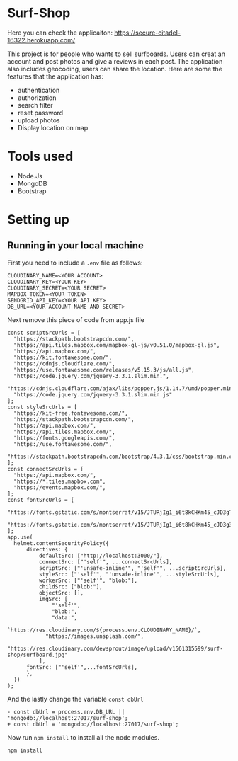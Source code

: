# Surf-Shop

Here you can check the applicaiton: https://secure-citadel-16322.herokuapp.com/

This project is for people who wants to sell surfboards. Users can creat an account and post photos and give a reviews in each post. The application also includes geocoding, users can share the location. Here are some the features that the application has:

- authentication
- authorization
- search filter
- reset password
- upload photos
- Display location on map

# Tools used

- Node.Js
- MongoDB
- Bootstrap

# Setting up 

## Running in your local machine 

First you need to include a  `.env` file as follows:

```
CLOUDINARY_NAME=<YOUR ACCOUNT>
CLOUDINARY_KEY=<YOUR KEY>
CLOUDINARY_SECRET=<YOUR SECRET>
MAPBOX_TOKEN=<YOUR TOKEN>
SENDGRID_API_KEY=<YOUR API KEY>
DB_URL=<YOUR ACCOUNT NAME AND SECRET>
```
Next remove this piece of code from app.js file

```
const scriptSrcUrls = [
  "https://stackpath.bootstrapcdn.com/",
  "https://api.tiles.mapbox.com/mapbox-gl-js/v0.51.0/mapbox-gl.js",
  "https://api.mapbox.com/",
  "https://kit.fontawesome.com/",
  "https://cdnjs.cloudflare.com/",
  "https://use.fontawesome.com/releases/v5.15.3/js/all.js", 
  "https://code.jquery.com/jquery-3.3.1.slim.min.",
  "https://cdnjs.cloudflare.com/ajax/libs/popper.js/1.14.7/umd/popper.min.js",
  "https://code.jquery.com/jquery-3.3.1.slim.min.js"
];
const styleSrcUrls = [
  "https://kit-free.fontawesome.com/",
  "https://stackpath.bootstrapcdn.com/",
  "https://api.mapbox.com/",
  "https://api.tiles.mapbox.com/",
  "https://fonts.googleapis.com/",
  "https://use.fontawesome.com/",
  "https://stackpath.bootstrapcdn.com/bootstrap/4.3.1/css/bootstrap.min.css"
];
const connectSrcUrls = [
  "https://api.mapbox.com/",
  "https://*.tiles.mapbox.com",
  "https://events.mapbox.com/",
];
const fontSrcUrls = [
  "https://fonts.gstatic.com/s/montserrat/v15/JTURjIg1_i6t8kCHKm45_cJD3gTD_vx3rCubqg.woff2",
  "https://fonts.gstatic.com/s/montserrat/v15/JTURjIg1_i6t8kCHKm45_cJD3g3D_vx3rCubqg.woff2"
];
app.use(
  helmet.contentSecurityPolicy({
      directives: {
          defaultSrc: ["http://localhost:3000/"],
          connectSrc: ["'self'", ...connectSrcUrls],
          scriptSrc: ["'unsafe-inline'", "'self'", ...scriptSrcUrls],
          styleSrc: ["'self'", "'unsafe-inline'", ...styleSrcUrls],
          workerSrc: ["'self'", "blob:"],
          childSrc: ["blob:"],
          objectSrc: [],
          imgSrc: [
              "'self'",
              "blob:",
              "data:",
              `https://res.cloudinary.com/${process.env.CLOUDINARY_NAME}/`, 
            "https://images.unsplash.com/",
              "https://res.cloudinary.com/devsprout/image/upload/v1561315599/surf-shop/surfboard.jpg"
          ],
      fontSrc: ["'self'",...fontSrcUrls],
      },
  })
);
```

And the lastly change the variable `const dbUrl`

```
- const dbUrl = process.env.DB_URL ||  'mongodb://localhost:27017/surf-shop';
+ const dbUrl = 'mongodb://localhost:27017/surf-shop';
```

Now run `npm install` to install all the node modules.

```
npm install

```


